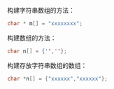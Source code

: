 构建字符串数组的方法：
```c
char * m[] = "xxxxxxxx";
```

构建数组的方法：
```c
char n[] = {'',''};
```

构建存放字符串数组的数组：
```c
char *n[] = {"xxxxxx","xxxxxx"};
```